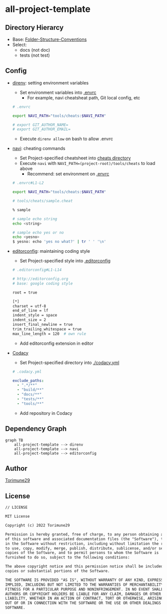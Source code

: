 # all-project-template

## Directory Hierarcy

* Base: [Folder-Structure-Conventions](https://github.com/kriasoft/Folder-Structure-Conventions)
* Select:
    * docs (not doc)
    * tests (not test)

## Config

* [direnv](https://github.com/direnv/direnv): setting environment variables
    * Set environment variables into [.envrc](../.envrc)
        * For example, navi cheatsheat path, Git local config, etc

    ```bash
    # .envrc
    
    export NAVI_PATH="tools/cheats:$NAVI_PATH"
    
    # export GIT_AUTHOR_NAME=
    # export GIT_AUTHOR_EMAIL=
    
    
    ```

    * Execute `direnv allow` on bash to allow .envrc
* [navi](https://github.com/denisidoro/navi): cheating commands
    * Set Project-specified cheatsheet into [cheats directory](../tools/cheats/)
    * Execute `navi` with `NAVI_PATH=(project-root)/tools/cheats` to load above
        * Recommend: set environment on [.envrc](../.envrc)

    ```bash
    # .envrc#L1-L2
    
    export NAVI_PATH="tools/cheats:$NAVI_PATH"
    
    ```

    ```bash
    # tools/cheats/sample.cheat
    
    % sample
    
    # sample echo string
    echo <string>
    
    # sample echo yes or no
    echo <yesno>
    $ yesno: echo 'yes no what?' | tr ' ' '\n'
    
    ```

* [editorconfig](https://editorconfig.org/): maintaining coding style
    * Set Project-specified style into [.editorconfig](../.editorconfig)
    <!-- editorconfig-checker-disable -->
    ```bash
    # .editorconfig#L1-L14
    
    # http://editorconfig.org
    # base: google coding style
    
    root = true
    
    [*]
    charset = utf-8
    end_of_line = lf
    indent_style = space
    indent_size = 2
    insert_final_newline = true
    trim_trailing_whitespace = true
    max_line_length = 120  # own rule
    
    ```
    <!-- editorconfig-checker-enable -->

    * Add editorconfig extension in editor
* [Codacy](https://www.codacy.com/)
    * Set Project-specified directory into [./codacy.yml](../.codacy.yml)
    <!-- editorconfig-checker-disable -->
    ```yaml
    # .codacy.yml
    
    exclude_paths:
      - ".*/**"
      - "build/**"
      - "docs/**"
      - "tests/**"
      - "tools/**"
    
    ```
    <!-- editorconfig-checker-enable -->

    * Add repository in Codacy

## Dependency Graph

```mermaid
graph TB
    all-project-template --> direnv
    all-project-template --> navi
    all-project-template --> editorconfig
```

## Author

[Torimune29](https://github.com/Torimune29)

## License

```txt
// LICENSE

MIT License

Copyright (c) 2022 Torimune29

Permission is hereby granted, free of charge, to any person obtaining a copy
of this software and associated documentation files (the "Software"), to deal
in the Software without restriction, including without limitation the rights
to use, copy, modify, merge, publish, distribute, sublicense, and/or sell
copies of the Software, and to permit persons to whom the Software is
furnished to do so, subject to the following conditions:

The above copyright notice and this permission notice shall be included in all
copies or substantial portions of the Software.

THE SOFTWARE IS PROVIDED "AS IS", WITHOUT WARRANTY OF ANY KIND, EXPRESS OR
IMPLIED, INCLUDING BUT NOT LIMITED TO THE WARRANTIES OF MERCHANTABILITY,
FITNESS FOR A PARTICULAR PURPOSE AND NONINFRINGEMENT. IN NO EVENT SHALL THE
AUTHORS OR COPYRIGHT HOLDERS BE LIABLE FOR ANY CLAIM, DAMAGES OR OTHER
LIABILITY, WHETHER IN AN ACTION OF CONTRACT, TORT OR OTHERWISE, ARISING FROM,
OUT OF OR IN CONNECTION WITH THE SOFTWARE OR THE USE OR OTHER DEALINGS IN THE
SOFTWARE.
```
